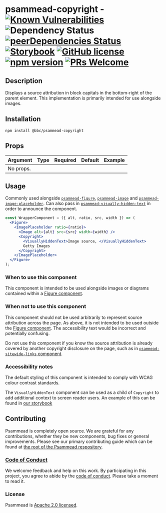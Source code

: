 # psammead-copyright - [![Known Vulnerabilities](https://snyk.io/test/github/bbc/psammead/badge.svg?targetFile=packages%2Fcomponents%2Fpsammead-copyright%2Fpackage.json)](https://snyk.io/test/github/bbc/psammead?targetFile=packages%2Fcomponents%2Fpsammead-copyright%2Fpackage.json) ![Dependency Status](https://david-dm.org/bbc/psammead.svg?path=packages/components/psammead-copyright) [![peerDependencies Status](https://david-dm.org/bbc/psammead/peer-status.svg?path=packages/components/psammead-copyright)](https://david-dm.org/bbc/psammead?path=packages/components/psammead-copyright&type=peer) [![Storybook](https://raw.githubusercontent.com/storybooks/brand/master/badge/badge-storybook.svg?sanitize=true)](https://bbc.github.io/psammead/?path=/story/copyright--default) [![GitHub license](https://img.shields.io/badge/license-Apache%202.0-blue.svg)](https://github.com/BBC/psammead/blob/latest/LICENSE) [![npm version](https://img.shields.io/npm/v/@bbc/psammead-copyright.svg)](https://www.npmjs.com/package/@bbc/psammead-copyright) [![PRs Welcome](https://img.shields.io/badge/PRs-welcome-brightgreen.svg)](https://github.com/BBC/psammead/blob/latest/CONTRIBUTING.md)

## Description

Displays a source attribution in block capitals in the bottom-right of the parent element. This implementation is primarily intended for use alongside images.

## Installation

`npm install @bbc/psammead-copyright`

## Props

| Argument  | Type | Required | Default | Example |
| --------- | ---- | -------- | ------- | ------- |
| No props. |      |          |         |         |

## Usage

Commonly used alongside [`psammead-figure`](https://github.com/BBC-News/psammead/tree/latest/packages/components/psammead-figure), [`psammead-image`](https://github.com/BBC-News/psammead/tree/latest/packages/components/psammead-image) and [`psammead-image-placeholder`](https://github.com/BBC-News/psammead/tree/latest/packages/components/psammead-image-placeholder). Can also pass in [`psammead-visually-hidden-text`](https://github.com/BBC-News/psammead/tree/latest/packages/components/psammead-visually-hidden-text) in order to announce the component.

```jsx
const WrapperComponent = ({ alt, ratio, src, width }) => (
  <Figure>
    <ImagePlaceholder ratio={ratio}>
      <Image alt={alt} src={src} width={width} />
      <Copyright>
        <VisuallyHiddenText>Image source, </VisuallyHiddenText>
        Getty Images
      </Copyright>
    </ImagePlaceholder>
  </Figure>
);
```

### When to use this component

This component is intended to be used alongside images or diagrams contained within a [Figure component](https://github.com/BBC-News/psammead/tree/latest/packages/components/psammead-figure).

### When not to use this component

This component should not be used arbitrarily to represent source attribution across the page. As above, it is not intended to be used outside the [Figure component](https://github.com/BBC-News/psammead/tree/latest/packages/components/psammead-figure). The accessibility text would be incorrect and potentially confusing.

Do not use this component if you know the source attribution is already covered by another copyright disclosure on the page, such as in [`psammead-sitewide-links` component](https://github.com/BBC-News/psammead/tree/latest/packages/components/psammead-sitewide-links).

### Accessibility notes

The default styling of this component is intended to comply with WCAG colour contrast standards.

The `VisuallyHiddenText` component can be used as a child of `Copyright` to add additional context to screen reader users. An example of this can be found in [our storybook](https://bbc.github.io/psammead/?selectedKind=Copyright&selectedStory=with%20visually%20hidden%20text)

<!-- ## Roadmap -->

## Contributing

Psammead is completely open source. We are grateful for any contributions, whether they be new components, bug fixes or general improvements. Please see our primary contributing guide which can be found at [the root of the Psammead respository](https://github.com/BBC-News/psammead/blob/latest/CONTRIBUTING.md).

### [Code of Conduct](https://github.com/BBC-News/psammead/blob/latest/CODE_OF_CONDUCT.md)

We welcome feedback and help on this work. By participating in this project, you agree to abide by the [code of conduct](https://github.com/BBC-News/psammead/blob/latest/CODE_OF_CONDUCT.md). Please take a moment to read it.

### License

Psammead is [Apache 2.0 licensed](https://github.com/BBC-News/psammead/blob/latest/LICENSE).
